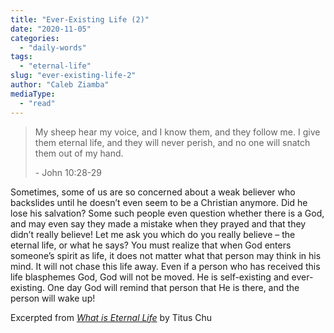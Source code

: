 ```yaml
---
title: "Ever-Existing Life (2)"
date: "2020-11-05"
categories: 
  - "daily-words"
tags: 
  - "eternal-life"
slug: "ever-existing-life-2"
author: "Caleb Ziamba"
mediaType: 
  - "read"
---
```


> My sheep hear my voice, and I know them, and they follow me. I give them eternal life, and they will never perish, and no one will snatch them out of my hand.
> 
> \- John 10:28-29

Sometimes, some of us are so concerned about a weak believer who backslides until he doesn’t even seem to be a Christian anymore. Did he lose his salvation? Some such people even question whether there is a God, and may even say they made a mistake when they prayed and that they didn’t really believe! Let me ask you which do you really believe – the eternal life, or what he says? You must realize that when God enters someone’s spirit as life, it does not matter what that person may think in his mind. It will not chase this life away. Even if a person who has received this life blasphemes God, God will not be moved. He is self-existing and ever-existing. One day God will remind that person that He is there, and the person will wake up!

Excerpted from _[What is Eternal Life](https://www.asweetsavor.org/what-is-eternal-life/)_ by Titus Chu
